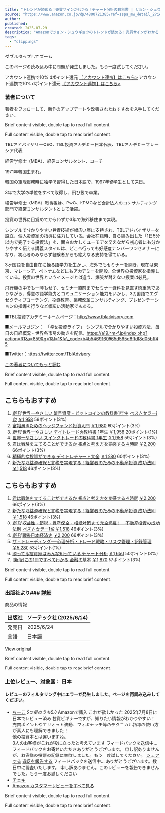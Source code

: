 ```yaml
---
title: "トレンドが読める！売買サインがわかる！チャート分析の教科書 | ジョン・シュウギョウ |本 | 通販 | Amazon"
source: "https://www.amazon.co.jp/dp/4800721385/ref=sspa_mw_detail_2?ie=UTF8&psc=1&sp_csd=d2lkZ2V0TmFtZT1zcF9waG9uZV9kZXRhaWw"
author:
published:
created: 2025-07-29
description: "Amazonでジョン・シュウギョウのトレンドが読める！売買サインがわかる！チャート分析の教科書。アマゾンならポイント還元本が多数。ジョン・シュウギョウ作品ほか、お急ぎ便対象商品は当日お届けも可能。またトレンドが読める！売買サインがわかる！チャート分析の教科書もアマゾン配送商品なら通常配送無料。"
tags:
  - "clippings"
---
```

ダブルタップしてズーム

このページの読み込み中に問題が発生しました。もう一度試してください。

アカウント連携で10% dポイント還元 [【アカウント連携】はこちら>](https://www.amazon.co.jp/b/?node=205738805051&ref=jp_d_bbrlp_dpbadge_alwo&source=dp_cxcw) アカウント連携で10% dポイント還元 [【アカウント連携】はこちら>](https://www.amazon.co.jp/b/?node=205738805051&ref=jp_d_bbrlp_dpbadge_alwo&source=dp_cxcw)

### 著者について

著者をフォローして、新作のアップデートや改善されたおすすめを入手してください。

Brief content visible, double tap to read full content.

Full content visible, double tap to read brief content.

TBLアドバイザリーCEO、TBL投資アカデミー日本代表、TBLアカデミーマレーシア代表

経営学修士（MBA）、経営コンサルタント、コーチ

1971年韓国生まれ。

韓国の軍隊服務時に独学で習得した日本語で、1997年留学生として来日。

3年で大学の単位をすべて取得し、飛び級で卒業。

経営学修士（MBA）取得後は、PwC、KPMGなど会計法人のコンサルティング部門で経営コンサルタントとして活躍。

投資の世界に目覚めてからわずか3年で海外移住まで実現。

シンプルで分かりやすい投資技術が幅広い層に支持され、TBLアドバイザリーを設立、個人投資家の指導に注力している。会社在籍時、自ら編み出した「1日5分以内で完了する投資法」を、面白おかしくユーモアを交えながら初心者にも分かりやすく伝える講義スタイルは、どこへ行っても好感度ナンバーワンセミナーになり、初心者のみならず経験者からも絶大なる支持を得ている。

3ヶ国語を自由自在に操る語学力を生かし、海外でもセミナーを開き、現在は東京、マレーシア、ベトナムなどにもアカデミーを開設、全世界の投資家を指導している。投資の世界というイメージとは違う、爆笑が耐えない授業は必見。

飛行機の中でも一睡もせず、セミナー直前までセミナー資料を見直す慎重派でありながら、得意の語学能力とコミュニケーション能力をいかし、3カ国語でエグゼクティブコーチング、投資教育、業務改革コンサルティング、プレゼンテーションの指導を行うなど幅広い活動家でもある。

■TBL投資アカデミーホームページ：http://www.tbladvisory.com

■メールマガジン：　「幸せ投資ライフ」　シンプルで分かりやすい投資方法、毎日の日経概況・世界各市場の動きを配信。https://a19.hm-f.jp/index.php?action=R1&a=859&g=1&f=1&fa\_code=b4b5469160965d565d8ffd18d05bff45

■Twitter：https://twitter.com/TblAdvisory

[この著者についてもっと読む](https://www.amazon.co.jp/dp/4800721385/)

Brief content visible, double tap to read full content.

Full content visible, double tap to read brief content.

## こちらもおすすめ

1. [*新刊*](https://www.amazon.co.jp/dp/480072144X/ref=sspa_mw_detail_0?ie=UTF8&psc=1&spc=MTozNjgyNjIwODc3NTk3NDUwOjE3NTM3MzQ5NzI6c3BfcGhvbmVfZGV0YWlsOjMwMDExNTU2NTkxMTQ2Mjo6Ojo&sp_csd=d2lkZ2V0TmFtZT1zcF9waG9uZV9kZXRhaWwp13NParams)
		[世界一やさしい 暗号資産・ビットコインの教科書1年生](https://www.amazon.co.jp/dp/480072144X/ref=sspa_mw_detail_0?ie=UTF8&psc=1&spc=MTozNjgyNjIwODc3NTk3NDUwOjE3NTM3MzQ5NzI6c3BfcGhvbmVfZGV0YWlsOjMwMDExNTU2NTkxMTQ2Mjo6Ojo&sp_csd=d2lkZ2V0TmFtZT1zcF9waG9uZV9kZXRhaWwp13NParams)
	[*ベストセラー1位*](https://www.amazon.co.jp/dp/480072144X/ref=sspa_mw_detail_0?ie=UTF8&psc=1&spc=MTozNjgyNjIwODc3NTk3NDUwOjE3NTM3MzQ5NzI6c3BfcGhvbmVfZGV0YWlsOjMwMDExNTU2NTkxMTQ2Mjo6Ojo&sp_csd=d2lkZ2V0TmFtZT1zcF9waG9uZV9kZXRhaWwp13NParams)
	[￥1,958](https://www.amazon.co.jp/dp/480072144X/ref=sspa_mw_detail_0?ie=UTF8&psc=1&spc=MTozNjgyNjIwODc3NTk3NDUwOjE3NTM3MzQ5NzI6c3BfcGhvbmVfZGV0YWlsOjMwMDExNTU2NTkxMTQ2Mjo6Ojo&sp_csd=d2lkZ2V0TmFtZT1zcF9waG9uZV9kZXRhaWwp13NParams)
	59ポイント(3%)
2. 	[富裕層のためのヘッジファンド投資入門](https://www.amazon.co.jp/dp/4478113165/ref=sspa_mw_detail_1?ie=UTF8&psc=1&spc=MTozNjgyNjIwODc3NTk3NDUwOjE3NTM3MzQ5NzI6c3BfcGhvbmVfZGV0YWlsOjMwMDA5MjY5OTI1MTA2Mjo6Ojo&sp_csd=d2lkZ2V0TmFtZT1zcF9waG9uZV9kZXRhaWwp13NParams)
	[￥1,980](https://www.amazon.co.jp/dp/4478113165/ref=sspa_mw_detail_1?ie=UTF8&psc=1&spc=MTozNjgyNjIwODc3NTk3NDUwOjE3NTM3MzQ5NzI6c3BfcGhvbmVfZGV0YWlsOjMwMDA5MjY5OTI1MTA2Mjo6Ojo&sp_csd=d2lkZ2V0TmFtZT1zcF9waG9uZV9kZXRhaWwp13NParams)
	60ポイント(3%)
3. [*新刊*](https://www.amazon.co.jp/dp/4800721393/ref=sspa_mw_detail_2?ie=UTF8&psc=1&spc=MTozNjgyNjIwODc3NTk3NDUwOjE3NTM3MzQ5NzI6c3BfcGhvbmVfZGV0YWlsOjMwMDEwNzk1NzE5NzI2Mjo6Ojo&sp_csd=d2lkZ2V0TmFtZT1zcF9waG9uZV9kZXRhaWwp13NParams)
		[世界一やさしい デイトレードの教科書 1年生](https://www.amazon.co.jp/dp/4800721393/ref=sspa_mw_detail_2?ie=UTF8&psc=1&spc=MTozNjgyNjIwODc3NTk3NDUwOjE3NTM3MzQ5NzI6c3BfcGhvbmVfZGV0YWlsOjMwMDEwNzk1NzE5NzI2Mjo6Ojo&sp_csd=d2lkZ2V0TmFtZT1zcF9waG9uZV9kZXRhaWwp13NParams)
	[￥1,958](https://www.amazon.co.jp/dp/4800721393/ref=sspa_mw_detail_2?ie=UTF8&psc=1&spc=MTozNjgyNjIwODc3NTk3NDUwOjE3NTM3MzQ5NzI6c3BfcGhvbmVfZGV0YWlsOjMwMDEwNzk1NzE5NzI2Mjo6Ojo&sp_csd=d2lkZ2V0TmFtZT1zcF9waG9uZV9kZXRhaWwp13NParams)
	20ポイント(1%)
4. 	[世界一やさしい スイングトレードの教科書 1年生](https://www.amazon.co.jp/dp/4800721326/ref=sspa_mw_detail_3?ie=UTF8&psc=1&spc=MTozNjgyNjIwODc3NTk3NDUwOjE3NTM3MzQ5NzI6c3BfcGhvbmVfZGV0YWlsOjMwMDA2MzUxMjc0ODE2Mjo6Ojo&sp_csd=d2lkZ2V0TmFtZT1zcF9waG9uZV9kZXRhaWwp13NParams)
	[￥1,958](https://www.amazon.co.jp/dp/4800721326/ref=sspa_mw_detail_3?ie=UTF8&psc=1&spc=MTozNjgyNjIwODc3NTk3NDUwOjE3NTM3MzQ5NzI6c3BfcGhvbmVfZGV0YWlsOjMwMDA2MzUxMjc0ODE2Mjo6Ojo&sp_csd=d2lkZ2V0TmFtZT1zcF9waG9uZV9kZXRhaWwp13NParams)
	59ポイント(3%)
5. 	[君は戦略を立てることができるか 視点と考え方を実感する４時間](https://www.amazon.co.jp/dp/4883356140/ref=sspa_mw_detail_4?ie=UTF8&psc=1&spc=MTozNjgyNjIwODc3NTk3NDUwOjE3NTM3MzQ5NzI6c3BfcGhvbmVfZGV0YWlsOjMwMDA2Mzk5OTYyNzI2Mjo6Ojo&sp_csd=d2lkZ2V0TmFtZT1zcF9waG9uZV9kZXRhaWwp13NParams)
	[￥2,200](https://www.amazon.co.jp/dp/4883356140/ref=sspa_mw_detail_4?ie=UTF8&psc=1&spc=MTozNjgyNjIwODc3NTk3NDUwOjE3NTM3MzQ5NzI6c3BfcGhvbmVfZGV0YWlsOjMwMDA2Mzk5OTYyNzI2Mjo6Ojo&sp_csd=d2lkZ2V0TmFtZT1zcF9waG9uZV9kZXRhaWwp13NParams)
	66ポイント(3%)
6. 	[積極的な投資ができる デイトレチャート大全](https://www.amazon.co.jp/dp/4262174832/ref=sspa_mw_detail_5?ie=UTF8&psc=1&spc=MTozNjgyNjIwODc3NTk3NDUwOjE3NTM3MzQ5NzI6c3BfcGhvbmVfZGV0YWlsOjMwMDA3MzE1MDMxOTM2Mjo6Ojo&sp_csd=d2lkZ2V0TmFtZT1zcF9waG9uZV9kZXRhaWwp13NParams)
	[￥1,980](https://www.amazon.co.jp/dp/4262174832/ref=sspa_mw_detail_5?ie=UTF8&psc=1&spc=MTozNjgyNjIwODc3NTk3NDUwOjE3NTM3MzQ5NzI6c3BfcGhvbmVfZGV0YWlsOjMwMDA3MzE1MDMxOTM2Mjo6Ojo&sp_csd=d2lkZ2V0TmFtZT1zcF9waG9uZV9kZXRhaWwp13NParams)
	60ポイント(3%)
7. 	[新たな収益源確保と節税を実現する！経営者のための不動産投資 成功法則](https://www.amazon.co.jp/dp/4295408573/ref=sspa_mw_detail_6?ie=UTF8&psc=1&spc=MTozNjgyNjIwODc3NTk3NDUwOjE3NTM3MzQ5NzI6c3BfcGhvbmVfZGV0YWlsOjMwMDAxNTgxNzgyOTk2Mjo6Ojo&sp_csd=d2lkZ2V0TmFtZT1zcF9waG9uZV9kZXRhaWwp13NParams)
	[￥1,518](https://www.amazon.co.jp/dp/4295408573/ref=sspa_mw_detail_6?ie=UTF8&psc=1&spc=MTozNjgyNjIwODc3NTk3NDUwOjE3NTM3MzQ5NzI6c3BfcGhvbmVfZGV0YWlsOjMwMDAxNTgxNzgyOTk2Mjo6Ojo&sp_csd=d2lkZ2V0TmFtZT1zcF9waG9uZV9kZXRhaWwp13NParams)
	46ポイント(3%)

## こちらもおすすめ

1. 	[君は戦略を立てることができるか 視点と考え方を実感する４時間](https://www.amazon.co.jp/dp/4883356140/ref=sspa_mw_detail_0?ie=UTF8&psc=1&spc=MTo3NjA5MzI1OTc4ODQ5MjQ5OjE3NTM3MzQ5NzI6c3BfcGhvbmVfZGV0YWlsMjozMDAwNjM5OTk2MjcyNjI6Ojo6&sp_csd=d2lkZ2V0TmFtZT1zcF9waG9uZV9kZXRhaWwyp13NParams)
	[￥2,200](https://www.amazon.co.jp/dp/4883356140/ref=sspa_mw_detail_0?ie=UTF8&psc=1&spc=MTo3NjA5MzI1OTc4ODQ5MjQ5OjE3NTM3MzQ5NzI6c3BfcGhvbmVfZGV0YWlsMjozMDAwNjM5OTk2MjcyNjI6Ojo6&sp_csd=d2lkZ2V0TmFtZT1zcF9waG9uZV9kZXRhaWwyp13NParams)
	66ポイント(3%)
2. 	[新たな収益源確保と節税を実現する！経営者のための不動産投資 成功法則](https://www.amazon.co.jp/dp/4295408573/ref=sspa_mw_detail_1?ie=UTF8&psc=1&spc=MTo3NjA5MzI1OTc4ODQ5MjQ5OjE3NTM3MzQ5NzI6c3BfcGhvbmVfZGV0YWlsMjozMDAwMTU4MTc4Mjk5NjI6Ojo6&sp_csd=d2lkZ2V0TmFtZT1zcF9waG9uZV9kZXRhaWwyp13NParams)
	[￥1,518](https://www.amazon.co.jp/dp/4295408573/ref=sspa_mw_detail_1?ie=UTF8&psc=1&spc=MTo3NjA5MzI1OTc4ODQ5MjQ5OjE3NTM3MzQ5NzI6c3BfcGhvbmVfZGV0YWlsMjozMDAwMTU4MTc4Mjk5NjI6Ojo6&sp_csd=d2lkZ2V0TmFtZT1zcF9waG9uZV9kZXRhaWwyp13NParams)
	46ポイント(3%)
3. [*新刊*](https://www.amazon.co.jp/dp/4295410896/ref=sspa_mw_detail_2?ie=UTF8&psc=1&spc=MTo3NjA5MzI1OTc4ODQ5MjQ5OjE3NTM3MzQ5NzI6c3BfcGhvbmVfZGV0YWlsMjozMDAxMDAyMDA0MDczNjI6Ojo6&sp_csd=d2lkZ2V0TmFtZT1zcF9waG9uZV9kZXRhaWwyp13NParams)
		[収益性・節税・資産保全・相続対策まで完全網羅！　不動産投資の成功法則](https://www.amazon.co.jp/dp/4295410896/ref=sspa_mw_detail_2?ie=UTF8&psc=1&spc=MTo3NjA5MzI1OTc4ODQ5MjQ5OjE3NTM3MzQ5NzI6c3BfcGhvbmVfZGV0YWlsMjozMDAxMDAyMDA0MDczNjI6Ojo6&sp_csd=d2lkZ2V0TmFtZT1zcF9waG9uZV9kZXRhaWwyp13NParams)
	[*ベストセラー1位*](https://www.amazon.co.jp/dp/4295410896/ref=sspa_mw_detail_2?ie=UTF8&psc=1&spc=MTo3NjA5MzI1OTc4ODQ5MjQ5OjE3NTM3MzQ5NzI6c3BfcGhvbmVfZGV0YWlsMjozMDAxMDAyMDA0MDczNjI6Ojo6&sp_csd=d2lkZ2V0TmFtZT1zcF9waG9uZV9kZXRhaWwyp13NParams)
	[￥1,518](https://www.amazon.co.jp/dp/4295410896/ref=sspa_mw_detail_2?ie=UTF8&psc=1&spc=MTo3NjA5MzI1OTc4ODQ5MjQ5OjE3NTM3MzQ5NzI6c3BfcGhvbmVfZGV0YWlsMjozMDAxMDAyMDA0MDczNjI6Ojo6&sp_csd=d2lkZ2V0TmFtZT1zcF9waG9uZV9kZXRhaWwyp13NParams)
	46ポイント(3%)
4. [*新刊*](https://www.amazon.co.jp/dp/4492371370/ref=sspa_mw_detail_3?ie=UTF8&psc=1&spc=MTo3NjA5MzI1OTc4ODQ5MjQ5OjE3NTM3MzQ5NzI6c3BfcGhvbmVfZGV0YWlsMjozMDAxMDkyNzI1MTg4NjI6Ojo6&sp_csd=d2lkZ2V0TmFtZT1zcF9waG9uZV9kZXRhaWwyp13NParams)
		[戦後日本経済史](https://www.amazon.co.jp/dp/4492371370/ref=sspa_mw_detail_3?ie=UTF8&psc=1&spc=MTo3NjA5MzI1OTc4ODQ5MjQ5OjE3NTM3MzQ5NzI6c3BfcGhvbmVfZGV0YWlsMjozMDAxMDkyNzI1MTg4NjI6Ojo6&sp_csd=d2lkZ2V0TmFtZT1zcF9waG9uZV9kZXRhaWwyp13NParams)
	[￥2,200](https://www.amazon.co.jp/dp/4492371370/ref=sspa_mw_detail_3?ie=UTF8&psc=1&spc=MTo3NjA5MzI1OTc4ODQ5MjQ5OjE3NTM3MzQ5NzI6c3BfcGhvbmVfZGV0YWlsMjozMDAxMDkyNzI1MTg4NjI6Ojo6&sp_csd=d2lkZ2V0TmFtZT1zcF9waG9uZV9kZXRhaWwyp13NParams)
	66ポイント(3%)
5. 	[ザ・トレーディング──心理分析・トレード戦略・リスク管理・記録管理](https://www.amazon.co.jp/dp/4909074007/ref=sspa_mw_detail_4?ie=UTF8&psc=1&spc=MTo3NjA5MzI1OTc4ODQ5MjQ5OjE3NTM3MzQ5NzI6c3BfcGhvbmVfZGV0YWlsMjoxMDA3Mjk3MjkwMDI6Ojo6&sp_csd=d2lkZ2V0TmFtZT1zcF9waG9uZV9kZXRhaWwyp13NParams)
	[￥5,280](https://www.amazon.co.jp/dp/4909074007/ref=sspa_mw_detail_4?ie=UTF8&psc=1&spc=MTo3NjA5MzI1OTc4ODQ5MjQ5OjE3NTM3MzQ5NzI6c3BfcGhvbmVfZGV0YWlsMjoxMDA3Mjk3MjkwMDI6Ojo6&sp_csd=d2lkZ2V0TmFtZT1zcF9waG9uZV9kZXRhaWwyp13NParams)
	53ポイント(1%)
6. 	[勝ってる投資家はみんな知っている チャート分析](https://www.amazon.co.jp/dp/4594087175/ref=sspa_mw_detail_5?ie=UTF8&psc=1&spc=MTo3NjA5MzI1OTc4ODQ5MjQ5OjE3NTM3MzQ5NzI6c3BfcGhvbmVfZGV0YWlsMjozMDAwMzU2MDY2MTE3NjI6Ojo6&sp_csd=d2lkZ2V0TmFtZT1zcF9waG9uZV9kZXRhaWwyp13NParams)
	[￥1,650](https://www.amazon.co.jp/dp/4594087175/ref=sspa_mw_detail_5?ie=UTF8&psc=1&spc=MTo3NjA5MzI1OTc4ODQ5MjQ5OjE3NTM3MzQ5NzI6c3BfcGhvbmVfZGV0YWlsMjozMDAwMzU2MDY2MTE3NjI6Ojo6&sp_csd=d2lkZ2V0TmFtZT1zcF9waG9uZV9kZXRhaWwyp13NParams)
	50ポイント(3%)
7. 	[\[新版\]この1冊ですべてわかる 金融の基本](https://www.amazon.co.jp/dp/4534057415/ref=sspa_mw_detail_6?ie=UTF8&psc=1&spc=MTo3NjA5MzI1OTc4ODQ5MjQ5OjE3NTM3MzQ5NzI6c3BfcGhvbmVfZGV0YWlsMjoxMTU0NDAyMzgwOTg6Ojo6&sp_csd=d2lkZ2V0TmFtZT1zcF9waG9uZV9kZXRhaWwyp13NParams)
	[￥1,870](https://www.amazon.co.jp/dp/4534057415/ref=sspa_mw_detail_6?ie=UTF8&psc=1&spc=MTo3NjA5MzI1OTc4ODQ5MjQ5OjE3NTM3MzQ5NzI6c3BfcGhvbmVfZGV0YWlsMjoxMTU0NDAyMzgwOTg6Ojo6&sp_csd=d2lkZ2V0TmFtZT1zcF9waG9uZV9kZXRhaWwyp13NParams)
	57ポイント(3%)

Brief content visible, double tap to read full content.

Full content visible, double tap to read brief content.

### 出版社より### [詳細](https://www.amazon.co.jp/dp/4800721385/?ie=UTF8&psc=1&sp_csd=d2lkZ2V0TmFtZT1zcF9waG9uZV9kZXRhaWw#)

商品の情報

| 出版社 | ソーテック社 (2025/6/24) |
| --- | --- |
| 発売日 | 2025/6/24 |
| 言語 | 日本語 |

[View original](https://www.amazon.co.jp/dp/4800721385/?ie=UTF8&psc=1&sp_csd=d2lkZ2V0TmFtZT1zcF9waG9uZV9kZXRhaWw#)

Brief content visible, double tap to read full content.

Full content visible, double tap to read brief content.

### 上位レビュー、対象国： 日本

#### レビューのフィルタリング中にエラーが発生しました。ページを再読み込みしてください。

- 	[ちーこ](https://www.amazon.co.jp/gp/profile/amzn1.account.AEM4WB6Z4LYURIANVUJ7E2FNGLMA/ref=cm_cr_dp_mb_gw_tr?ie=UTF8)
	*5つ星のうち5.0* Amazonで購入
	これが欲しかった
	2025年7月8日に日本でレビュー済み
	投資ビギナーですが、知りたい情報がわかりやすい！  
	売買ポイントやエリオット波動、フィボナッチ等のテクニカル指標の使い方が素人にも理解できました！  
	他の投資本とは違いますね。  
	3人のお客様がこれが役に立ったと考えています
	フィードバックを送信中...
	フィードバックをお寄せいただきありがとうございます。
	申し訳ありませんが、お客様の投票の記録に失敗しました。もう一度試してください。
	[シェアする](https://www.amazon.co.jp/dp/4800721385/?ie=UTF8&psc=1&sp_csd=d2lkZ2V0TmFtZT1zcF9waG9uZV9kZXRhaWw#)
	[違反を報告する](https://www.amazon.co.jp/dp/4800721385/?ie=UTF8&psc=1&sp_csd=d2lkZ2V0TmFtZT1zcF9waG9uZV9kZXRhaWw#) フィードバックを送信中...
	ありがとうございます。数日中に調査いたします。
	申し訳ありません。このレビューを報告できませんでした。もう一度お試しください
- 	[チェキ](https://www.amazon.co.jp/gp/profile/amzn1.account.AFVOKI3NVQJ7UZCQUWKGJ2RXJRSQ/ref=cm_cr_dp_mb_gw_tr?ie=UTF8)
- 	[Amazon カスタマー](https://www.amazon.co.jp/gp/profile/amzn1.account.AEPBY6PJ3PR355HQPZAZNBYY7RGA/ref=cm_cr_dp_mb_gw_tr?ie=UTF8)[レビューをすべて見る](https://www.amazon.co.jp/product-reviews/4800721385/ref=cm_cr_dp_mb_show_all_top?ie=UTF8&reviewerType=all_reviews)

Brief content visible, double tap to read full content.

Full content visible, double tap to read brief content.